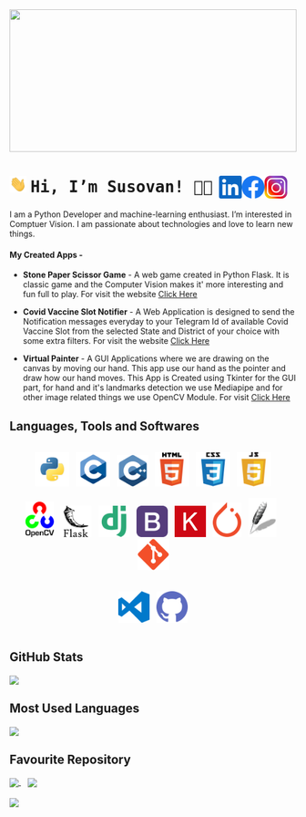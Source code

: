 <img src=".assets/banner.gif" width=100% height=250px>

<h1 style="align-content: center;
           padding-right: 1rem;">
    <img src=".assets/wave.gif" width="30px"> <samp>Hi, I’m Susovan! 👨‍💻</samp>
    <a href="https://instagram.com/_susovandas/">
        <img align="right" alt="Susovan's Instagram" width="40px" src=".assets/instagram.png" />
    </a>
    </a>
    <a href="https://www.facebook.com/susovandasfb/">
        <img align="right" alt="Susovan's Facebook" width="40px" src=".assets/facebook.svg" />
    </a>
    <a href="https://www.linkedin.com/in/susovandas/">
        <img align="right" alt="Susovan's LinkedIn" width="40px" src=".assets/linkedin.svg" />
    </a>
</h1>

I am a Python Developer and machine-learning enthusiast. I’m interested in Comptuer Vision. I am passionate about technologies and love to learn new things.

#### My Created Apps - 
* **Stone Paper Scissor Game** - A web game created in Python Flask. It is classic game and the Computer Vision makes it' more interesting and fun full to play. For visit the website [Click Here](https://stone-paper-scissors-game.herokuapp.com/)

* **Covid Vaccine Slot Notifier** - A Web Application is designed to send the Notification messages everyday to your Telegram Id of available Covid Vaccine Slot from the selected State and District of your choice with some extra filters. For visit the website [Click Here](https://covid-vaccine-slot-reminder.herokuapp.com/)

* **Virtual Painter** - A GUI Applications where we are drawing on the canvas by moving our hand. This app use our hand as the pointer and draw how our hand moves. This App is Created using Tkinter for the GUI part, for hand and it's landmarks detection we use Mediapipe and for other image related things we use OpenCV Module. For visit [Click Here](https://github.com/SusovanGithub/Tkinter-Applications/tree/master/Virtual-Painter/)


## Languages, Tools and Softwares
<div style="padding: 1rem;" align="center">
    <a href="https://www.python.org/"><img alt="Python" width="60px" src=".assets/python.png"></a>&nbsp;&nbsp;
    <a href="https://en.wikipedia.org/wiki/C_(programming_language)"><img alt="C" width="60px" src=".assets/c.png"></a>&nbsp;&nbsp;
    <a href="https://isocpp.org/"><img alt="C++" width="55px" src=".assets/c++.png"></a>&nbsp;&nbsp;
    <a href="https://en.wikipedia.org/wiki/HTML"><img alt="Html" width="60px" src=".assets/html.png"></a>&nbsp;&nbsp;
    <a href="https://en.wikipedia.org/wiki/CSS"><img alt="CSS" width="60px" src=".assets/css.png"></a>&nbsp;&nbsp;
    <a href="https://www.javascript.com/"><img alt="Javascript" width="60px" src=".assets/javascript.png"></a>
    <br><br>
    <a href="https://opencv.org/"><img alt="OpenCV" width="50px" src=".assets/OpenCV_Logo.png"></a>&nbsp;&nbsp;
    <a href="https://flask.palletsprojects.com/en/2.0.x/"><img alt="Flask" width="55" src=".assets/flask.png"></a>&nbsp;&nbsp;
    <a href="https://www.djangoproject.com/"><img alt="Django" width="55" src=".assets/django.png"></a>&nbsp;&nbsp;
    <a href="https://getbootstrap.com/"><img alt="Bootstrap" width="55" src=".assets/bootstrap.png"></a>&nbsp;&nbsp;
    <a href="https://keras.io/"><img alt="keras" width="55" src=".assets/keras.png"></a>&nbsp;&nbsp;
    <a href="https://pytorch.org"><img alt="Pytorch" width="50px" src=".assets/pytorch.png"></a>&nbsp;&nbsp;
    <a href="https://docs.python.org/3/library/tkinter.html"><img alt="Tkinter" width="50px" src=".assets/tkinter.png"></a>&nbsp;&nbsp;
    <a href="https://git-scm.com/"><img alt="Git" width="55" src=".assets/git.png"></a>
    <br><br><br>
    <a href="https://code.visualstudio.com/"><img alt="VS Code" width="55" src=".assets/visual-studio-code.png"></a>&nbsp;&nbsp;
    <a href="https://github.com/"><img alt="Github" width="55" src=".assets/github.png"></a>
    <br>
</div>

## GitHub Stats
<img align="center" src="https://github-readme-stats.vercel.app/api?username=susovangithub&count_private=true&include_all_commits=true&theme=tokyonight&show_icons=true&custom_title=My%20GitHub%20Stats">

## Most Used Languages
<img align="center" src="https://github-readme-stats.vercel.app/api/top-langs/?username=SusovanGithub&layout=compact&theme=tokyonight&custom_title=My%20Top%20Languages">

## Favourite Repository
<a href="https://github.com/SusovanGithub/OpenCV-Projects">
  <img align="center" src="https://github-readme-stats.vercel.app/api/pin/?username=SusovanGithub&repo=OpenCV-Projects&theme=tokyonight">
</a>&nbsp;&nbsp;
<a href="https://github.com/SusovanGithub/Python-Games">
  <img align="center" src="https://github-readme-stats.vercel.app/api/pin/?username=SusovanGithub&repo=Python-Games&theme=tokyonight">
</a>
<br>
<br>
<a href="https://github.com/SusovanGithub/Tkinter-Applications">
  <img align="center" src="https://github-readme-stats.vercel.app/api/pin/?username=SusovanGithub&repo=Tkinter-Applications&theme=tokyonight">
</a>